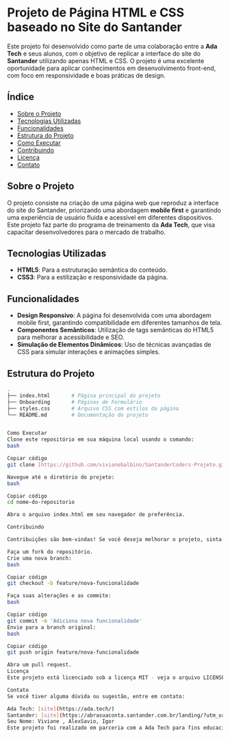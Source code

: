 # Projeto de Página HTML e CSS baseado no Site do Santander

Este projeto foi desenvolvido como parte de uma colaboração entre a **Ada Tech** e seus alunos, com o objetivo de replicar a interface do site do **Santander** utilizando apenas HTML e CSS. O projeto é uma excelente oportunidade para aplicar conhecimentos em desenvolvimento front-end, com foco em responsividade e boas práticas de design.

## Índice

- [Sobre o Projeto](#sobre-o-projeto)
- [Tecnologias Utilizadas](#tecnologias-utilizadas)
- [Funcionalidades](#funcionalidades)
- [Estrutura do Projeto](#estrutura-do-projeto)
- [Como Executar](#como-executar)
- [Contribuindo](#contribuindo)
- [Licença](#licença)
- [Contato](#contato)

## Sobre o Projeto

O projeto consiste na criação de uma página web que reproduz a interface do site do Santander, priorizando uma abordagem **mobile first** e garantindo uma experiência de usuário fluida e acessível em diferentes dispositivos. Este projeto faz parte do programa de treinamento da **Ada Tech**, que visa capacitar desenvolvedores para o mercado de trabalho.

## Tecnologias Utilizadas

- **HTML5**: Para a estruturação semântica do conteúdo.
- **CSS3**: Para a estilização e responsividade da página.

## Funcionalidades

- **Design Responsivo**: A página foi desenvolvida com uma abordagem mobile first, garantindo compatibilidade em diferentes tamanhos de tela.
- **Componentes Semânticos**: Utilização de tags semânticas do HTML5 para melhorar a acessibilidade e SEO.
- **Simulação de Elementos Dinâmicos**: Uso de técnicas avançadas de CSS para simular interações e animações simples.

## Estrutura do Projeto

```bash
.
├── index.html       # Página principal do projeto
├── Onboarding       # Páginas de Formulário
├── styles.css       # Arquivo CSS com estilos da página
└── README.md        # Documentação do projeto


Como Executar
Clone este repositório em sua máquina local usando o comando:
bash

Copiar código
git clone [https://github.com/vivianebalbino/SantanderCoders-Projeto.git](https://github.com/vivianebalbino/SantanderCoders-Projeto.git)

Navegue até o diretório do projeto:
bash

Copiar código
cd nome-do-repositorio

Abra o arquivo index.html em seu navegador de preferência.

Contribuindo

Contribuições são bem-vindas! Se você deseja melhorar o projeto, sinta-se à vontade para abrir uma issue ou enviar um pull request.

Faça um fork do repositório.
Crie uma nova branch:
bash

Copiar código
git checkout -b feature/nova-funcionalidade

Faça suas alterações e as commite:
bash

Copiar código
git commit -m 'Adiciona nova funcionalidade'
Envie para a branch original:
bash

Copiar código
git push origin feature/nova-funcionalidade

Abra um pull request.
Licença
Este projeto está licenciado sob a licença MIT - veja o arquivo LICENSE para mais detalhes.

Contato
Se você tiver alguma dúvida ou sugestão, entre em contato:

Ada Tech: [site](https://ada.tech/)
Santander: [site](https://abrasuaconta.santander.com.br/landing/?utm_urlsuffix=M10533-30395-4&gad_source=1&gclid=Cj0KCQjw2ou2BhCCARIsANAwM2EWJaZspUoRLKVhQg-nqwVc4M4s5JhQXR4liUE30dtaxhbOdtUewPIaAhjlEALw_wcB&gclsrc=aw.ds)
Seu Nome: Viviane , AlexSavio, Igor
Este projeto foi realizado em parceria com a Ada Tech para fins educacionais, inspirado no design e funcionalidade do site do Santander.
